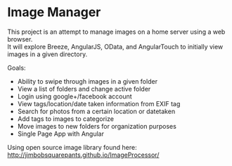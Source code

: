 # Image Manager

This project is an attempt to manage images on a home server using a web browser.  
It will explore Breeze, AngularJS, OData, and AngularTouch to initially view images in a given directory.

Goals:<ul>
	<li>Ability to swipe through images in a given folder</li>
	<li>View a list of folders and change active folder</li>
	<li>Login using google+/facebook account</li>
	<li>View tags/location/date taken information from EXIF tag</li>
	<li>Search for photos from a certain location or datetaken</li>
	<li>Add tags to images to categorize</li>
	<li>Move images to new folders for organization purposes</li>
	<li>Single Page App with Angular</li>
</ul>

Using open source image library found here:
http://jimbobsquarepants.github.io/ImageProcessor/


 <!--- [Markdown Syntax Guide](http://daringfireball.net/projects/markdown/syntax)
 - [Markdown Basics](http://daringfireball.net/projects/markdown/basics)
 - [GitHub Flavored Markdown](http://github.github.com/github-flavored-markdown/) 
 - [markdown at wikipedia](https://secure.wikimedia.org/wikipedia/en/wiki/Markdown)-->